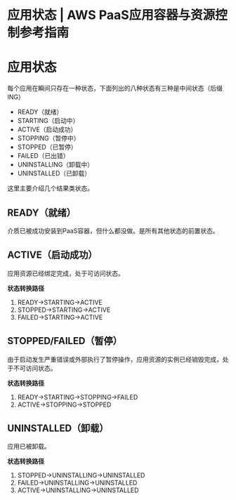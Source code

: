 # 应用状态 | AWS PaaS应用容器与资源控制参考指南

# 应用状态

每个应用在瞬间只存在一种状态，下面列出的八种状态有三种是中间状态（后缀ING）

  * READY（就绪）
  * STARTING（启动中）
  * ACTIVE（启动成功）
  * STOPPING（暂停中）
  * STOPPED（已暂停）
  * FAILED（已出错）
  * UNINSTALLING（卸载中）
  * UNINSTALLED（已卸载）

这里主要介绍几个结果类状态。

## READY（就绪）

介质已被成功安装到PaaS容器，但什么都没做。是所有其他状态的前置状态。

## ACTIVE（启动成功）

应用资源已经绑定完成，处于可访问状态。

**状态转换路径**

  1. READY->STARTING->ACTIVE
  2. STOPPED->STARTING->ACTIVE
  3. FAILED->STARTING->ACTIVE

## STOPPED/FAILED（暂停）

由于启动发生严重错误或外部执行了暂停操作，应用资源的实例已经销毁完成，处于不可访问状态。

**状态转换路径**

  1. READY->STARTING->STOPPING->FAILED
  2. ACTIVE->STOPPING->STOPPED

## UNINSTALLED（卸载）

应用已被卸载。

**状态转换路径**

  1. STOPPED->UNINSTALLING->UNINSTALLED
  2. FAILED->UNINSTALLING->UNINSTALLED
  3. ACTIVE->UNINSTALLING->UNINSTALLED